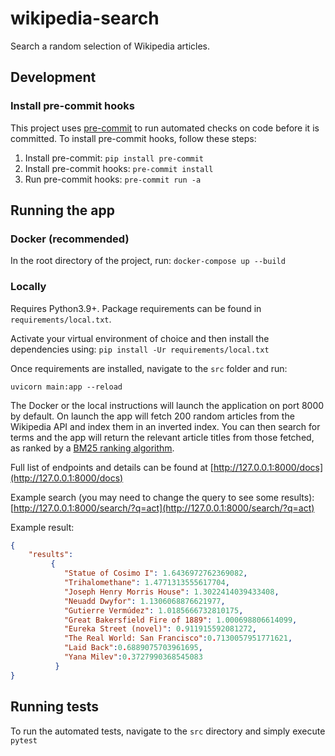 # wikipedia-search

Search a random selection of Wikipedia articles.

## Development
### Install pre-commit hooks
This project uses [pre-commit](https://pre-commit.com/) to run automated checks on code before it is committed. To
install pre-commit hooks, follow these steps:

1. Install pre-commit: `pip install pre-commit`
2. Install pre-commit hooks: `pre-commit install`
3. Run pre-commit hooks: `pre-commit run -a`


## Running the app
### Docker (recommended)
In the root directory of the project, run:
```docker-compose up --build```

### Locally
Requires Python3.9+. Package requirements can be found in `requirements/local.txt`.

Activate your virtual environment of choice and then install the dependencies using:
```pip install -Ur requirements/local.txt```

Once requirements are installed, navigate to the `src` folder and run:

`uvicorn main:app --reload`

The Docker or the local instructions will launch the application on port 8000 by default. On launch the app will fetch
200 random articles from the Wikipedia API and index them in an inverted index. You can then search for terms and the
app will return the relevant article titles from those fetched, as ranked by a
[BM25 ranking algorithm](https://en.wikipedia.org/wiki/Okapi_BM25).

Full list of endpoints and details can be found at
[http://127.0.0.1:8000/docs](http://127.0.0.1:8000/docs)

Example search (you may need to change the query to see some results):
[http://127.0.0.1:8000/search/?q=act](http://127.0.0.1:8000/search/?q=act)

Example result:
```json
{
    "results":
         {
            "Statue of Cosimo I": 1.6436972762369082,
            "Trihalomethane": 1.4771313555617704,
            "Joseph Henry Morris House": 1.3022414039433408,
            "Neuadd Dwyfor": 1.1306068876621977,
            "Gutierre Vermúdez": 1.0185666732810175,
            "Great Bakersfield Fire of 1889": 1.000698806614099,
            "Eureka Street (novel)": 0.911915592081272,
            "The Real World: San Francisco":0.7130057951771621,
            "Laid Back":0.6889075703961695,
            "Yana Milev":0.3727990368545083
          }
}

```

## Running tests

To run the automated tests, navigate to the `src` directory and simply execute `pytest`
